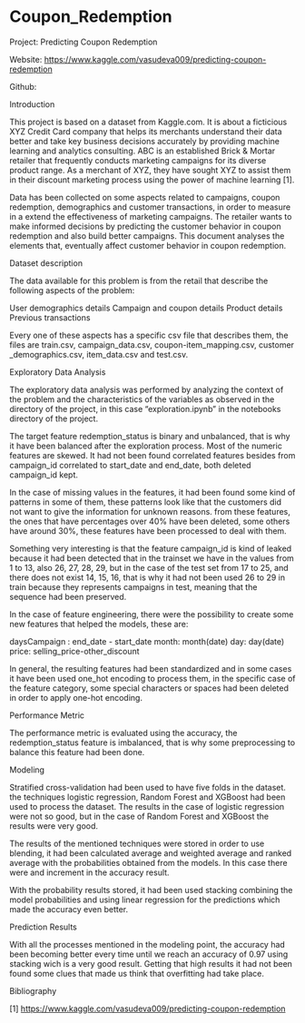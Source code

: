 # Coupon_Redemption
Project: Predicting Coupon Redemption


Website: https://www.kaggle.com/vasudeva009/predicting-coupon-redemption

Github: 


Introduction

This project is based on a dataset from Kaggle.com. It is about a ficticious XYZ Credit Card company that helps its merchants understand their data better and take key business decisions accurately by providing machine learning and analytics consulting. ABC is an established Brick & Mortar retailer that frequently conducts marketing campaigns for its diverse product range. As a merchant of XYZ, they have sought XYZ to assist them in their discount marketing process using the power of machine learning [1].

Data has been collected on some aspects related to campaigns, coupon redemption, demographics and customer transactions, in order to measure in a extend the effectiveness of marketing campaigns. The retailer wants to make informed decisions by predicting the customer behavior in coupon redemption and also build better campaigns. This document analyses the elements that, eventually affect customer behavior in coupon redemption. 

Dataset description


The data available for this problem is from the retail that describe the following aspects of the problem:

User demographics details
Campaign and coupon details
Product details
Previous transactions

Every one of these aspects has a specific csv file that describes them, the files are train.csv, campaign_data.csv, coupon-item_mapping.csv, customer _demographics.csv, item_data.csv and test.csv. 


Exploratory Data Analysis

The exploratory data analysis was performed by analyzing the context of the problem and the characteristics of the variables as observed in the directory of the project, in this case “exploration.ipynb” in the notebooks directory of the project.



The target feature redemption_status is binary and unbalanced, that is why it have been balanced after the exploration process. Most of the numeric features are skewed. It had not been found  correlated features besides from campaign_id correlated to start_date and end_date, both deleted campaign_id kept.

In the case of missing values in the features, it had been found some kind of patterns in some of them, these patterns look like that the customers did not want to give the information for unknown reasons. from these features, the ones that have percentages over 40% have been deleted, some others have around 30%, these features have been processed to deal with them.


Something very interesting is that the feature campaign_id is kind of leaked because it had been detected that in the trainset we have in the values from 1 to 13, also 26, 27, 28, 29, but in the case of the test set from 17 to 25, and there does not exist 14, 15, 16, that is why it had not been used 26 to 29 in train because they represents campaigns in test, meaning that the sequence had been preserved.

In the case of feature engineering, there were the possibility to create some new features that helped the models, these are:

daysCampaign	: end_date - start_date
month: month(date)
day: day(date)
price: selling_price-other_discount


In general, the resulting features had been standardized and in some cases it have been used one_hot encoding to process them, in the specific case of the feature category, some special characters or spaces had been deleted in order to apply one-hot encoding.














Performance Metric

The performance metric is evaluated using the accuracy, the redemption_status feature is  imbalanced,  that is why some preprocessing to balance this feature had been done.







Modeling

Stratified cross-validation had been used to have five folds in the dataset. the techniques logistic regression, Random Forest and XGBoost had been used to process the dataset. The results in the case of logistic regression were not so good, but in the case of Random Forest and XGBoost the results were very good.

The results of the mentioned techniques were stored in order to use blending, it had been calculated average and weighted average and ranked average with the probabilities obtained from the models. In this case there were and increment in the accuracy result.

With the probability results stored, it had been used stacking combining the model probabilities and using linear regression for the predictions which made the accuracy even better. 

Prediction Results

With all the processes mentioned in the modeling point, the accuracy had been becoming better every time until we reach an accuracy of 0.97 using stacking wich is a very good result. Getting that high results it had not been found some clues that made us think that overfitting had take place. 

Bibliography

[1] https://www.kaggle.com/vasudeva009/predicting-coupon-redemption

